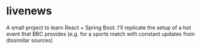 # livenews
A small project to learn React + Spring Boot. I'll replicate the setup of a hot event that BBC provides (e.g. for a sports match with constant updates from dissimilar sources)
